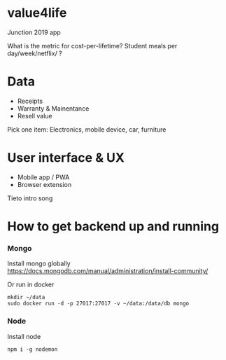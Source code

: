 # value4life
Junction 2019 app

What is the metric for cost-per-lifetime?
Student meals per day/week/netflix/ ?

# Data
- Receipts
- Warranty & Mainentance
- Resell value

Pick one item:
Electronics, mobile device, car, furniture

# User interface & UX
- Mobile app / PWA
- Browser extension

Tieto intro song


# How to get backend up and running

### Mongo

Install mongo globally https://docs.mongodb.com/manual/administration/install-community/

Or run in docker

```
mkdir ~/data
sudo docker run -d -p 27017:27017 -v ~/data:/data/db mongo
```

### Node

Install node

```
npm i -g nodemon

```
